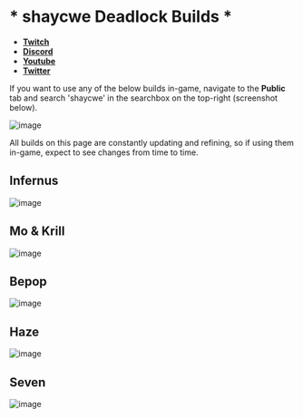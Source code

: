 # * shaycwe Deadlock Builds *

* [**Twitch**](https://twitch.tv/shaycwe)
* [**Discord**](https://discord.gg/9neGGz8pgs)
* [**Youtube**](https://www.youtube.com/@shaycwe)
* [**Twitter**](https://x.com/shaycwe)

If you want to use any of the below builds in-game, navigate to the **Public** tab and search 'shaycwe' in the searchbox on the top-right (screenshot below).

![image](https://github.com/user-attachments/assets/ddee5de7-894e-4832-8f5d-fb560cbe4703)

All builds on this page are constantly updating and refining, so if using them in-game, expect to see changes from time to time.

## Infernus

![image](https://github.com/user-attachments/assets/71551aed-36de-4588-bede-1b87e4e6eba2)

## Mo & Krill

![image](https://github.com/user-attachments/assets/c117c100-5c95-41ab-ae81-7db9d54ba46d)

## Bepop

![image](https://github.com/user-attachments/assets/9be944ac-495b-47ff-874b-d7774bce2495)

## Haze

![image](https://github.com/user-attachments/assets/ed6b6cd5-ff1d-4156-8ecb-a87a6332c1e6)

## Seven

![image](https://github.com/user-attachments/assets/c7e81bfb-19ba-4d98-a138-432568ed2b7f)






